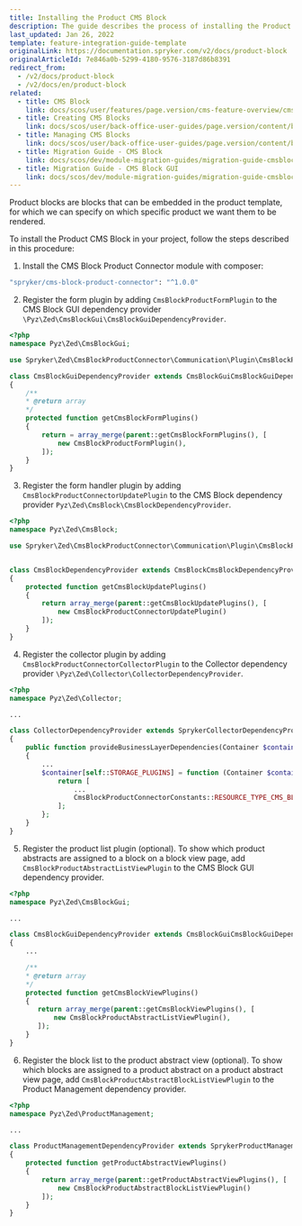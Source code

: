 ```yaml
---
title: Installing the Product CMS Block
description: The guide describes the process of installing the Product CMS Block into your project.
last_updated: Jan 26, 2022
template: feature-integration-guide-template
originalLink: https://documentation.spryker.com/v2/docs/product-block
originalArticleId: 7e846a0b-5299-4180-9576-3187d86b8391
redirect_from:
  - /v2/docs/product-block
  - /v2/docs/en/product-block
related:
  - title: CMS Block
    link: docs/scos/user/features/page.version/cms-feature-overview/cms-blocks-overview.html
  - title: Creating CMS Blocks
    link: docs/scos/user/back-office-user-guides/page.version/content/blocks/creating-cms-blocks.html
  - title: Managing CMS Blocks
    link: docs/scos/user/back-office-user-guides/page.version/content/blocks/managing-cms-blocks.html
  - title: Migration Guide - CMS Block
    link: docs/scos/dev/module-migration-guides/migration-guide-cmsblock.html
  - title: Migration Guide - CMS Block GUI
    link: docs/scos/dev/module-migration-guides/migration-guide-cmsblockgui.html
---
```


Product blocks are blocks that can be embedded in the product template, for which we can specify on which specific product we want them to be rendered.

To install the Product CMS Block in your project, follow the steps described in this procedure:

1. Install the CMS Block Product Connector module with composer: 

```bash
"spryker/cms-block-product-connector": "^1.0.0"
```

2. Register the form plugin by adding `CmsBlockProductFormPlugin` to the CMS Block GUI dependency provider `\Pyz\Zed\CmsBlockGui\CmsBlockGuiDependencyProvider`.

```php
<?php
namespace Pyz\Zed\CmsBlockGui;

use Spryker\Zed\CmsBlockProductConnector\Communication\Plugin\CmsBlockProductFormPlugin;

class CmsBlockGuiDependencyProvider extends CmsBlockGuiCmsBlockGuiDependencyProvider
{
    /**
    * @return array
    */
    protected function getCmsBlockFormPlugins()
    {
        return = array_merge(parent::getCmsBlockFormPlugins(), [
            new CmsBlockProductFormPlugin(),
        ]);
    }
}
```

3. Register the form handler plugin by adding  `CmsBlockProductConnectorUpdatePlugin` to the CMS Block dependency provider `Pyz\Zed\CmsBlock\CmsBlockDependencyProvider`.

```php
<?php
namespace Pyz\Zed\CmsBlock;

use Spryker\Zed\CmsBlockProductConnector\Communication\Plugin\CmsBlockProductConnectorUpdatePlugin;


class CmsBlockDependencyProvider extends CmsBlockCmsBlockDependencyProvider
{
    protected function getCmsBlockUpdatePlugins()
    {
        return array_merge(parent::getCmsBlockUpdatePlugins(), [
            new CmsBlockProductConnectorUpdatePlugin()
        ]);
    }
}
```

4. Register the collector plugin by adding  `CmsBlockProductConnectorCollectorPlugin` to the Collector dependency provider `\Pyz\Zed\Collector\CollectorDependencyProvider`.

```php
<?php
namespace Pyz\Zed\Collector;

...

class CollectorDependencyProvider extends SprykerCollectorDependencyProvider
{
    public function provideBusinessLayerDependencies(Container $container)
    {
        ...
        $container[self::STORAGE_PLUGINS] = function (Container $container) {
            return [
                ...
                CmsBlockProductConnectorConstants::RESOURCE_TYPE_CMS_BLOCK_PRODUCT_CONNECTOR => new CmsBlockProductConnectorCollectorPlugin(),
            ];
        };
    }
}
```

5. Register the product list plugin (optional).
To show which product abstracts are assigned to a block on a block view page, add `CmsBlockProductAbstractListViewPlugin` to the CMS Block GUI dependency provider.

```php
<?php
namespace Pyz\Zed\CmsBlockGui;

...

class CmsBlockGuiDependencyProvider extends CmsBlockGuiCmsBlockGuiDependencyProvider
{
    ...

    /**
    * @return array
    */
    protected function getCmsBlockViewPlugins()
    {
       return array_merge(parent::getCmsBlockViewPlugins(), [
           new CmsBlockProductAbstractListViewPlugin(),
       ]);
    }
}
```

6. Register the block list to the product abstract view (optional).
To show which blocks are assigned to a product abstract on a product abstract view page, add `CmsBlockProductAbstractBlockListViewPlugin` to the Product Management dependency provider.

```php
<?php
namespace Pyz\Zed\ProductManagement;

...

class ProductManagementDependencyProvider extends SprykerProductManagementDependencyProvider
{
    protected function getProductAbstractViewPlugins()
    {
        return array_merge(parent::getProductAbstractViewPlugins(), [
            new CmsBlockProductAbstractBlockListViewPlugin()
        ]);
    }
}
```

<!--
### Usage for Demoshop

Adding a template for a new block is done in the same way as for static blocks, see [CMS Block](/docs/scos/user/features/{{page.version}}/cms-feature-overview/cms-block.html).

Create a new Twig template under the `src/Pyz/Yves/CmsBlock/Theme/default/template/` folder. Call it `productSale.twig` and it will contain the following structure:

```php
<!-- CMS_BLOCK_PLACEHOLDER : "saleMessage" -->
<!-- CMS_BLOCK_PLACEHOLDER : "saleInterval" -->
<!-- <blockquote>
    {% raw %}{{{% endraw %} spyCmsBlockPlaceholder('saleMessage') | raw {% raw %}}}{% endraw %}
    <footer>
        {% raw %}{{{% endraw %} spyCmsBlockPlaceholder('saleInterval') | raw {% raw %}}}{% endraw %}
    </footer>
</blockquote>
```

#### To configure the block:

1. In Zed, go to the CMS section and navigate to the blocks section.
2. Click **Create CMS Block**, to create a new block.
3. From the template drop-down, select the new added template and name the new block.
4. Set a product or a list of products in the `ProductField` field. While typing, the product search will offer suggestions from the product list.
5. Set the block active if you need to use it straight away.
6. After clicking **Save**, similar to static blocks and pages, you'll be asked to provide the glossary keys for the placeholders that are included in the Twig template. For this part, follow the steps described for creating a static page here.
7. Embed the block in the product page by adding the following code to a product page template (e.g "detail.twig" in Spryker Demoshop):

```php
{% raw %}{%{% endraw %} if product is defined {% raw %}%}{% endraw %}
    {% raw %}{{{% endraw %} spyCmsBlock({product: product.id}) {% raw %}}}{% endraw %}
{% raw %}{%{% endraw %} endif {% raw %}%}{% endraw %}
```

8. To see the page in Yves, the client data storage (Redis) must be up-to-date. This is handled through `cronjobs`.
9. To manually execute this step,  run the collectors to update the frontend data storage:

```bash
vendor/bin/console collector:storage:export
```

**Results:**
After running the collectors, you should be able to see the block only on the page to which you configured it to be shown.
-->
